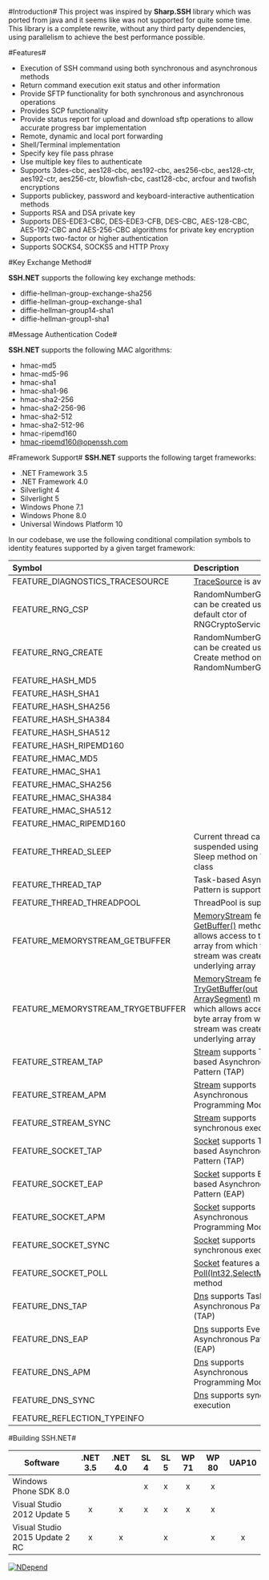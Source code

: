 #Introduction#
This project was inspired by **Sharp.SSH** library which was ported from java and it seems like was not supported for quite some time. This library is a complete rewrite, without any third party dependencies, using parallelism to achieve the best performance possible.

#Features#
* Execution of SSH command using both synchronous and asynchronous methods
* Return command execution exit status and other information 
* Provide SFTP functionality for both synchronous and asynchronous operations
* Provides SCP functionality
* Provide status report for upload and download sftp operations to allow accurate progress bar implementation 
* Remote, dynamic and local port forwarding 
* Shell/Terminal implementation
* Specify key file pass phrase
* Use multiple key files to authenticate 
* Supports 3des-cbc, aes128-cbc, aes192-cbc, aes256-cbc, aes128-ctr, aes192-ctr, aes256-ctr, blowfish-cbc, cast128-cbc, arcfour and twofish encryptions
* Supports publickey, password and keyboard-interactive authentication methods 
* Supports RSA and DSA private key 
* Supports DES-EDE3-CBC, DES-EDE3-CFB, DES-CBC, AES-128-CBC, AES-192-CBC and AES-256-CBC algorithms for private key encryption
* Supports two-factor or higher authentication
* Supports SOCKS4, SOCKS5 and HTTP Proxy

#Key Exchange Method#

**SSH.NET** supports the following key exchange methods:
* diffie-hellman-group-exchange-sha256
* diffie-hellman-group-exchange-sha1
* diffie-hellman-group14-sha1
* diffie-hellman-group1-sha1

#Message Authentication Code#

**SSH.NET** supports the following MAC algorithms:
* hmac-md5
* hmac-md5-96
* hmac-sha1
* hmac-sha1-96
* hmac-sha2-256
* hmac-sha2-256-96
* hmac-sha2-512
* hmac-sha2-512-96
* hmac-ripemd160
* hmac-ripemd160@openssh.com

#Framework Support#
**SSH.NET** supports the following target frameworks:
* .NET Framework 3.5 
* .NET Framework 4.0 
* Silverlight 4 
* Silverlight 5 
* Windows Phone 7.1 
* Windows Phone 8.0
* Universal Windows Platform 10

In our codebase, we use the following conditional compilation symbols to identity features supported by a given target framework:

Symbol                           | Description
:------------------------------- | :--------------------------------------------------------------------------------
FEATURE_DIAGNOSTICS_TRACESOURCE  | [TraceSource](https://msdn.microsoft.com/en-us/library/system.diagnostics.tracesource.aspx) is available
FEATURE_RNG_CSP                  | RandomNumberGenerator can be created using default ctor of RNGCryptoServiceProvider
FEATURE_RNG_CREATE               | RandomNumberGenerator can be created using static Create method on RandomNumberGenerator
FEATURE_HASH_MD5                 |
FEATURE_HASH_SHA1                |
FEATURE_HASH_SHA256              |
FEATURE_HASH_SHA384              |
FEATURE_HASH_SHA512              |
FEATURE_HASH_RIPEMD160           |
FEATURE_HMAC_MD5                 |
FEATURE_HMAC_SHA1                |
FEATURE_HMAC_SHA256              |
FEATURE_HMAC_SHA384              |
FEATURE_HMAC_SHA512              |
FEATURE_HMAC_RIPEMD160           |
FEATURE_THREAD_SLEEP             | Current thread can be suspended using static Sleep method on Thread class
FEATURE_THREAD_TAP               | Task-based Asynchronous Pattern is supported
FEATURE_THREAD_THREADPOOL        | ThreadPool is supported
FEATURE_MEMORYSTREAM_GETBUFFER   | [MemoryStream](https://msdn.microsoft.com/en-us/library/system.io.memorystream.aspx) features a [GetBuffer()](https://msdn.microsoft.com/en-us/library/system.io.memorystream.getbuffer.aspx) method which allows access to the byte array from which this stream was created, or the underlying array 
FEATURE_MEMORYSTREAM_TRYGETBUFFER| [MemoryStream](https://msdn.microsoft.com/en-us/library/system.io.memorystream.aspx) features a [TryGetBuffer(out ArraySegment<byte>)](https://msdn.microsoft.com/en-us/library/system.io.memorystream.trygetbuffer.aspx) method which allows access to the byte array from which this stream was created, or the underlying array
FEATURE_STREAM_TAP               | [Stream](https://msdn.microsoft.com/en-us/library/system.io.stream.aspx) supports Task-based Asynchronous Pattern (TAP)
FEATURE_STREAM_APM               | [Stream](https://msdn.microsoft.com/en-us/library/system.io.stream.aspx) supports Asynchronous Programming Model (APM)
FEATURE_STREAM_SYNC              | [Stream](https://msdn.microsoft.com/en-us/library/system.io.stream.aspx) supports synchronous execution
FEATURE_SOCKET_TAP               | [Socket](https://msdn.microsoft.com/en-us/library/system.net.sockets.socket.aspx) supports Task-based Asynchronous Pattern (TAP)
FEATURE_SOCKET_EAP               | [Socket](https://msdn.microsoft.com/en-us/library/system.net.sockets.socket.aspx) supports Event-based Asynchronous Pattern (EAP)
FEATURE_SOCKET_APM               | [Socket](https://msdn.microsoft.com/en-us/library/system.net.sockets.socket.aspx) supports Asynchronous Programming Model (APM)
FEATURE_SOCKET_SYNC              | [Socket](https://msdn.microsoft.com/en-us/library/system.net.sockets.socket.aspx) supports synchronous execution
FEATURE_SOCKET_POLL              | [Socket](https://msdn.microsoft.com/en-us/library/system.net.sockets.socket.aspx) features a [Poll(Int32,SelectMode)](https://msdn.microsoft.com/en-us/library/system.net.sockets.socket.poll.aspx) method
FEATURE_DNS_TAP                  | [Dns](https://msdn.microsoft.com/en-us/library/system.net.dns.aspx) supports Task-based Asynchronous Pattern (TAP)
FEATURE_DNS_EAP                  | [Dns](https://msdn.microsoft.com/en-us/library/system.net.dns.aspx) supports Event-based Asynchronous Pattern (EAP)
FEATURE_DNS_APM                  | [Dns](https://msdn.microsoft.com/en-us/library/system.net.dns.aspx) supports Asynchronous Programming Model (APM)
FEATURE_DNS_SYNC                 | [Dns](https://msdn.microsoft.com/en-us/library/system.net.dns.aspx) supports synchronous execution
FEATURE_REFLECTION_TYPEINFO      |

#Building SSH.NET#

Software                          | .NET 3.5 | .NET 4.0 | SL 4 | SL 5 | WP 71 | WP 80 | UAP10
--------------------------------- | :------: | :------: | :--: | :--: | :---: | :---: | :---:
Windows Phone SDK 8.0             |          |          | x    | x    | x     | x     |
Visual Studio 2012 Update 5       | x        | x        | x    | x    | x     | x     |
Visual Studio 2015 Update 2 RC    | x        | x        |      | x    |       | x     | x

[![NDepend](http://download-codeplex.sec.s-msft.com/Download?ProjectName=sshnet&DownloadId=629750)](http://ndepend.com)
